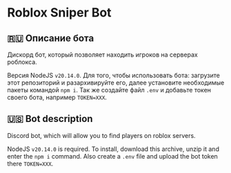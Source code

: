 # Roblox Sniper Bot
## 🇷🇺 Описание бота
Дискорд бот, который позволяет находить игроков на серверах роблокса.

Версия NodeJS `v20.14.0`. Для того, чтобы использовать бота: загрузите этот репозиторий и разархивируйте его, далее установите необходимые пакеты командой `npm i`. Так же создайте файл `.env` и добавьте токен своего бота, например `TOKEN=XXX`.

## 🇺🇸 Bot description
Discord bot, which will allow you to find players on roblox servers.

NodeJS `v20.14.0` is required. To install, download this archive, unzip it and enter the `npm i` command. Also create a `.env` file and upload the bot token there `TOKEN=XXX`.
